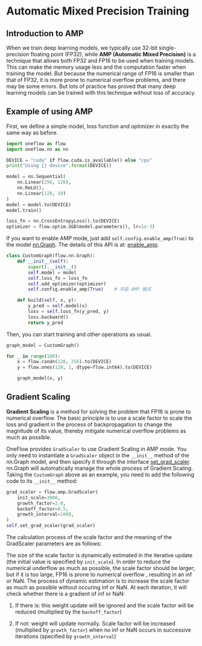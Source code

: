 #  Automatic Mixed Precision Training

## Introduction to AMP 

When we train deep learning models, we typically use 32-bit single-precision floating point (FP32), while **AMP (Automatic Mixed Precision)** is a technique that allows both FP32 and FP16 to be used when training models. This can make the memory usage less and the computation faster when training the model. But because the numerical range of FP16 is smaller than that of FP32, it is more prone to numerical overflow problems, and there may be some errors. But lots of practice has proved that many deep learning models can be trained with this technique without loss of accuracy.

##  Example of using AMP

First, we define a simple model, loss function and optimizer in exactly the same way as before.

```python
import oneflow as flow
import oneflow.nn as nn

DEVICE = "cuda" if flow.cuda.is_available() else "cpu"
print("Using {} device".format(DEVICE))

model = nn.Sequential(
    nn.Linear(256, 128), 
    nn.ReLU(),
    nn.Linear(128, 10)
)
model = model.to(DEVICE)
model.train()

loss_fn = nn.CrossEntropyLoss().to(DEVICE)
optimizer = flow.optim.SGD(model.parameters(), lr=1e-3)
```

If you want to enable AMP mode, just add `self.config.enable_amp(True)` to the model [nn.Graph](../basics/08_nn_graph.md). The details of this API is at: [enable_amp](https://oneflow.readthedocs.io/en/v0.8.1/generated/oneflow.nn.graph.graph_config.GraphConfig.enable_amp.html).

```python
class CustomGraph(flow.nn.Graph):
    def __init__(self):
        super().__init__()
        self.model = model
        self.loss_fn = loss_fn
        self.add_optimizer(optimizer)
        self.config.enable_amp(True)    # 开启 AMP 模式

    def build(self, x, y):
        y_pred = self.model(x)
        loss = self.loss_fn(y_pred, y)
        loss.backward()
        return y_pred
```

Then, you can start training and other operations as usual.

```python
graph_model = CustomGraph()

for _ in range(100):
    x = flow.randn(128, 256).to(DEVICE)
    y = flow.ones(128, 1, dtype=flow.int64).to(DEVICE)

    graph_model(x, y)
```

## Gradient Scaling

**Gradient Scaling** is a method for solving the problem that FP16 is prone to numerical overflow. The basic principle is to use a scale factor to scale the loss and gradient in the process of backpropagation to change the magnitude of its value, thereby mitigate numerical overflow problems as much as possible.

OneFlow provides `GradScaler` to use Gradient Scaling in AMP mode. You only need to instantiate a `GradScaler` object in the `__init__` method of the nn.Graph model, and then specify it through the interface [set_grad_scaler](https://oneflow.readthedocs.io/en/v0.8.1/generated/oneflow.nn.Graph.set_grad_scaler.html). nn.Graph will automatically manage the whole process of Gradient Scaling. Taking the `CustomGraph` above as an example, you need to add the following code to its `__init__` method:

```python
grad_scaler = flow.amp.GradScaler(
    init_scale=3000,
    growth_factor=2.0,
    backoff_factor=0.5,
    growth_interval=1000,
)
self.set_grad_scaler(grad_scaler)
```

The calculation process of the scale factor and the meaning of the GradScaler parameters are as follows:

The size of the scale factor is dynamically estimated in the iterative update (the initial value is specified by `init_scale`). In order to reduce the numerical underflow as much as possible, the scale factor should be larger; but if it is too large, FP16 is prone to numerical overflow , resulting in an inf or NaN. The process of dynamic estimation is to increase the scale factor as much as possible without occuring inf or NaN. At each iteration, it will check whether there is a gradient of inf or NaN:

1. If there is: this weight update will be ignored and the scale factor will be reduced (multiplied by the `backoff_factor`)

2. If not: weight will update normally. Scale factor will be increased (multiplied by `growth_factor`) when no inf or NaN occurs in successive iterations (specified by `growth_interval`)
